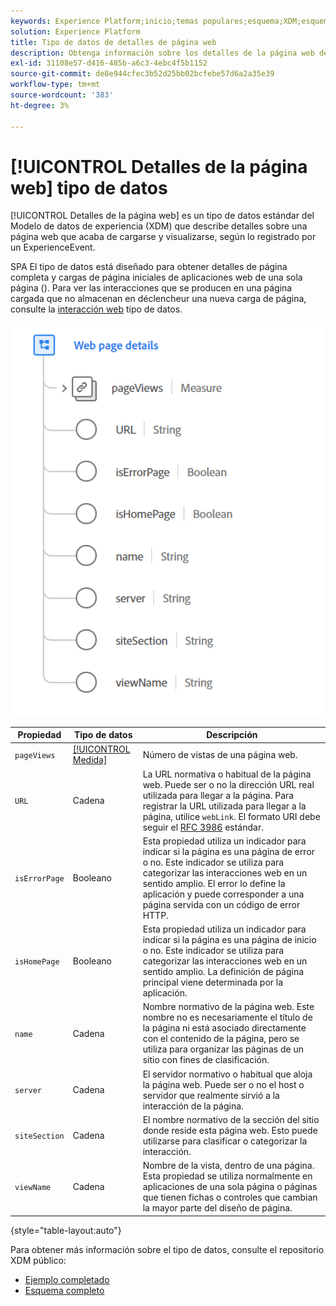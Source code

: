 ```yaml
---
keywords: Experience Platform;inicio;temas populares;esquema;XDM;esquemas;esquemas;Detalles de página web;tipo de datos;tipo de datos;tipo de datos;página web
solution: Experience Platform
title: Tipo de datos de detalles de página web
description: Obtenga información sobre los detalles de la página web del tipo de datos del Modelo de datos de experiencia (XDM).
exl-id: 31108e57-d416-485b-a6c3-4ebc4f5b1152
source-git-commit: de8e944cfec3b52d25bb02bcfebe57d6a2a35e39
workflow-type: tm+mt
source-wordcount: '383'
ht-degree: 3%

---
```


# [!UICONTROL Detalles de la página web] tipo de datos

[!UICONTROL Detalles de la página web] es un tipo de datos estándar del Modelo de datos de experiencia (XDM) que describe detalles sobre una página web que acaba de cargarse y visualizarse, según lo registrado por un ExperienceEvent.

SPA El tipo de datos está diseñado para obtener detalles de página completa y cargas de página iniciales de aplicaciones web de una sola página (). Para ver las interacciones que se producen en una página cargada que no almacenan en déclencheur una nueva carga de página, consulte la [interacción web](./web-interaction.md) tipo de datos.

<img src="../images/data-types/web-page-details.PNG" width="500" /><br />

| Propiedad | Tipo de datos | Descripción |
| --- | --- | --- |
| `pageViews` | [[!UICONTROL Medida]](./measure.md) | Número de vistas de una página web. |
| `URL` | Cadena | La URL normativa o habitual de la página web. Puede ser o no la dirección URL real utilizada para llegar a la página. Para registrar la URL utilizada para llegar a la página, utilice `webLink`. El formato URI debe seguir el [RFC 3986](https://tools.ietf.org/html/rfc3986) estándar. |
| `isErrorPage` | Booleano | Esta propiedad utiliza un indicador para indicar si la página es una página de error o no. Este indicador se utiliza para categorizar las interacciones web en un sentido amplio. El error lo define la aplicación y puede corresponder a una página servida con un código de error HTTP. |
| `isHomePage` | Booleano | Esta propiedad utiliza un indicador para indicar si la página es una página de inicio o no. Este indicador se utiliza para categorizar las interacciones web en un sentido amplio. La definición de página principal viene determinada por la aplicación. |
| `name` | Cadena | Nombre normativo de la página web. Este nombre no es necesariamente el título de la página ni está asociado directamente con el contenido de la página, pero se utiliza para organizar las páginas de un sitio con fines de clasificación. |
| `server` | Cadena | El servidor normativo o habitual que aloja la página web. Puede ser o no el host o servidor que realmente sirvió a la interacción de la página. |
| `siteSection` | Cadena | El nombre normativo de la sección del sitio donde reside esta página web. Esto puede utilizarse para clasificar o categorizar la interacción. |
| `viewName` | Cadena | Nombre de la vista, dentro de una página. Esta propiedad se utiliza normalmente en aplicaciones de una sola página o páginas que tienen fichas o controles que cambian la mayor parte del diseño de página. |

{style="table-layout:auto"}

Para obtener más información sobre el tipo de datos, consulte el repositorio XDM público:

* [Ejemplo completado](https://github.com/adobe/xdm/blob/master/components/datatypes/deprecated/webpagedetails.example.2.json)
* [Esquema completo](https://github.com/adobe/xdm/blob/master/components/datatypes/deprecated/webpagedetails.schema.json)
